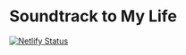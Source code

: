 # Soundtrack to My Life

[![Netlify Status](https://api.netlify.com/api/v1/badges/7725cead-2338-4bd3-8a0a-04649b7aaeaa/deploy-status)](https://app.netlify.com/sites/musing-cray-200f96/deploys)